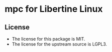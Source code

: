 # mpc for Libertine Linux

## License

* The license for this package is MIT.
* The license for the upstream source is LGPL3.
